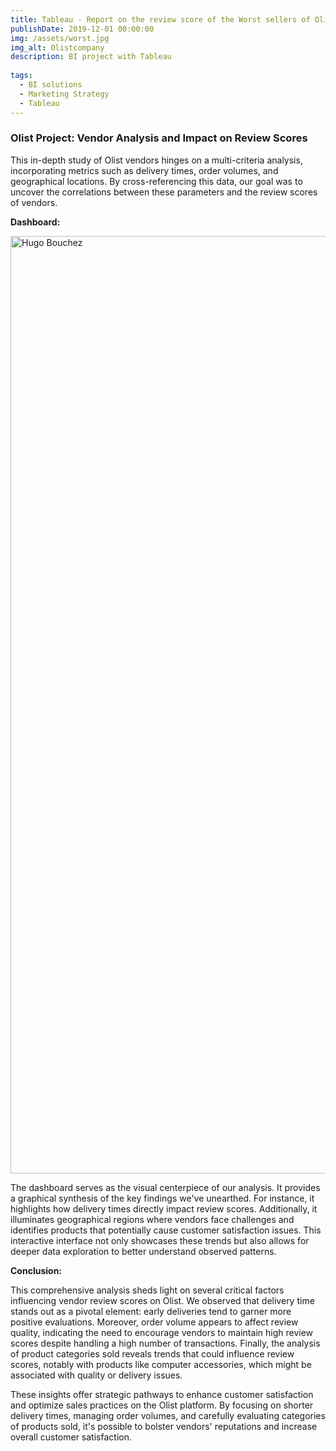 ```yaml
---
title: Tableau - Report on the review score of the Worst sellers of Olist
publishDate: 2019-12-01 00:00:00
img: /assets/worst.jpg
img_alt: Olistcompany
description: BI project with Tableau
  
tags:
  - BI solutions
  - Marketing Strategy
  - Tableau
---
```


### Olist Project: Vendor Analysis and Impact on Review Scores

This in-depth study of Olist vendors hinges on a multi-criteria analysis, incorporating metrics such as delivery times, order volumes, and geographical locations. By cross-referencing this data, our goal was to uncover the correlations between these parameters and the review scores of vendors.

**Dashboard:**

<img
    alt="Hugo Bouchez"
    width="1500"
    height="1500"
    src="/assets/OlistDashboard.png"
/>

The dashboard serves as the visual centerpiece of our analysis. It provides a graphical synthesis of the key findings we've unearthed. For instance, it highlights how delivery times directly impact review scores. Additionally, it illuminates geographical regions where vendors face challenges and identifies products that potentially cause customer satisfaction issues. This interactive interface not only showcases these trends but also allows for deeper data exploration to better understand observed patterns.

**Conclusion:**

This comprehensive analysis sheds light on several critical factors influencing vendor review scores on Olist. We observed that delivery time stands out as a pivotal element: early deliveries tend to garner more positive evaluations. Moreover, order volume appears to affect review quality, indicating the need to encourage vendors to maintain high review scores despite handling a high number of transactions. Finally, the analysis of product categories sold reveals trends that could influence review scores, notably with products like computer accessories, which might be associated with quality or delivery issues.

These insights offer strategic pathways to enhance customer satisfaction and optimize sales practices on the Olist platform. By focusing on shorter delivery times, managing order volumes, and carefully evaluating categories of products sold, it's possible to bolster vendors' reputations and increase overall customer satisfaction.

